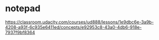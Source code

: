 # notepad

https://classroom.udacity.com/courses/ud888/lessons/1e9dbc6e-3a9b-4208-a93f-6c935e6411ed/concepts/e92953c8-43a0-4db6-918e-7937f9bf8364


